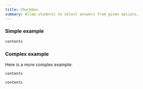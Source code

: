 ```yaml
---
title: Checkbox
summary: Allow students to select answers from given options.
---
```


### Simple example

```html src=simple/question.html
contents
```

### Complex example


Here is a more complex example:

```html src=complex/question.html
contents
```

```python src=complex/server.py
contents
```


